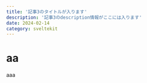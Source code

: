 ```yaml
---
title: '記事3のタイトルが入ります'
description: '記事3のdescription情報がここには入ります'
date: 2024-02-14
category: sveltekit
---
```


# aa

aaa
